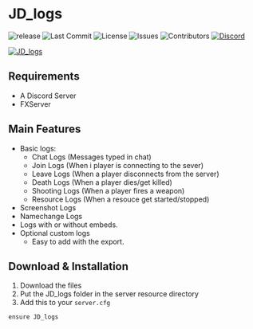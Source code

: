 # JD_logs

![release](https://img.shields.io/github/release/Prefech/JD_logs.png)
![Last Commit](https://img.shields.io/github/last-commit/Prefech/JD_logs)
![License](https://img.shields.io/github/license/Prefech/JD_logs.png)
![Issues](https://img.shields.io/github/issues/Prefech/JD_logs.png)
![Contributors](https://img.shields.io/github/contributors/Prefech/JD_logs.png)
[![Discord](https://discordapp.com/api/guilds/721339695199682611/widget.png)](https://discord.gg/prefech)

[![JD_logs](https://i.gyazo.com/3894b03d4351bcb566ec85afc7f9b231.png)](https://github.com/Prefech/JD_logs)

## Requirements
- A Discord Server
- FXServer

## Main Features
- Basic logs:
  - Chat Logs (Messages typed in chat)
  - Join Logs (When i player is connecting to the sever)
  - Leave Logs (When a player disconnects from the server)
  - Death Logs (When a player dies/get killed)
  - Shooting Logs (When a player fires a weapon)
  - Resource Logs (When a resouce get started/stopped)
- Screenshot Logs
- Namechange Logs
- Logs with or without embeds.
- Optional custom logs
  - Easy to add with the export.

## Download & Installation

1. Download the files
2. Put the JD_logs folder in the server resource directory
3. Add this to your `server.cfg`
```
ensure JD_logs
```